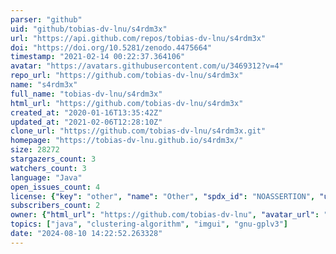 ```yaml
---
parser: "github"
uid: "github/tobias-dv-lnu/s4rdm3x"
url: "https://api.github.com/repos/tobias-dv-lnu/s4rdm3x"
doi: "https://doi.org/10.5281/zenodo.4475664"
timestamp: "2021-02-14 00:22:37.364106"
avatar: "https://avatars.githubusercontent.com/u/3469312?v=4"
repo_url: "https://github.com/tobias-dv-lnu/s4rdm3x"
name: "s4rdm3x"
full_name: "tobias-dv-lnu/s4rdm3x"
html_url: "https://github.com/tobias-dv-lnu/s4rdm3x"
created_at: "2020-01-16T13:35:42Z"
updated_at: "2021-02-06T12:28:10Z"
clone_url: "https://github.com/tobias-dv-lnu/s4rdm3x.git"
homepage: "https://tobias-dv-lnu.github.io/s4rdm3x/"
size: 28272
stargazers_count: 3
watchers_count: 3
language: "Java"
open_issues_count: 4
license: {"key": "other", "name": "Other", "spdx_id": "NOASSERTION", "url": null, "node_id": "MDc6TGljZW5zZTA="}
subscribers_count: 2
owner: {"html_url": "https://github.com/tobias-dv-lnu", "avatar_url": "https://avatars.githubusercontent.com/u/3469312?v=4", "login": "tobias-dv-lnu", "type": "User"}
topics: ["java", "clustering-algorithm", "imgui", "gnu-gplv3"]
date: "2024-08-10 14:22:52.263328"
---
```


